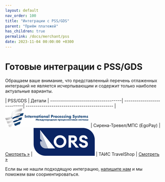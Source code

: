 ```yaml
---
layout: default
nav_order: 100
title: "Интеграции с PSS/GDS"
parent: "Приём платежей"
has_children: true
permalink: /docs/merchant/pss
date: 2023-11-04 00:00:00 +0300
---
```


# Готовые интеграции с PSS/GDS

Обращаем ваше внимание, что представленный перечень отлаженных интеграций не является
исчерпывающим и содержит только наиболее актуальные варианты.

| PSS/GDS                             | Детали
| ------------------------------------| ---------------------------| --------------------------------------------
| ![МПС](/assets/images/pss/mps.png)  | Сирена-Тревел/МПС (EgoPay) | [Смотреть &raquo;](/docs/merchant/pss/mps/)
| ![ТАИС](/assets/images/pss/ors.svg) | ТАИС TravelShop            | [Смотреть &raquo;](/docs/merchant/pss/tais/)

Если вы не нашли подходящую интеграцию, [напишите нам](https://www.invoicebox.ru/ru/contacts/feedback.html) и мы
поможем вам соориентироваться.
